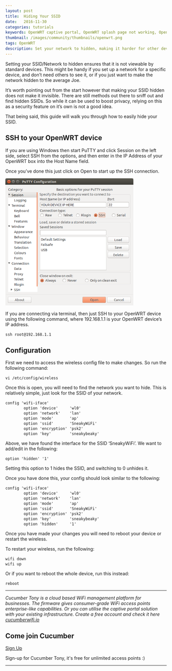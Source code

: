 ```yaml
---
layout: post
title:  Hiding Your SSID
date:   2016-11-30
categories: tutorials
keywords: OpenWRT captive portal, OpenWRT splash page not working, OpenWRT splash page template, OpenWRT splash page free, OpenWRT splash page html, OpenWRT splash page hosting, OpenMesh captive portal, OpenMesh splash page not working, OpenMesh splash page template, OpenMesh splash page free, OpenMesh splash page html, OpenMesh splash page hosting, DD-WRT, OpenWRT Routing
thumbnail: /images/community/thumbnails/openwrt.png
tags: OpenWRT
description: Set your network to hidden, making it harder for other devices to detect it.
---
```


Setting your SSID/Network to hidden ensures that it is not viewable by standard devices. This might be handy if you set up a network for a specific device, and don’t need others to see it, or if you just want to make the network hidden to the average Joe.

It’s worth pointing out from the start however that making your SSID hidden does not make it invisible. There are still methods out there to sniff out and find hidden SSIDs. So while it can be used to boost privacy, relying on this as a security feature on it’s own is not a good idea.

That being said, this guide will walk you through how to easily hide your SSID.

## SSH to your OpenWRT device

If you are using Windows then start PuTTY and click Session on the left side, select SSH from the options, and then enter in the IP Address of your OpenWRT box into the Host Name field.

Once you’ve done this just click on Open to start up the SSH connection.

<div class="mdl-typography--text-center">
  <img src="/images/community/tutorials/openwrt/puttyconfig.png" width="400px">
</div>

If you are connecting via terminal, then just SSH to your OpenWRT device using the following command, where 192.168.1.1 is your OpenWRT device’s IP address.

    ssh root@192.168.1.1

## Configuration

First we need to access the wireless config file to make changes. So run the following command:

    vi /etc/config/wireless

Once this is open, you will need to find the network you want to hide. This is relatively simple, just look for the SSID of your network.

    config 'wifi-iface'
            option 'device'     'wl0'
            option 'network'    'lan'
            option 'mode'       'ap'
            option 'ssid'       'SneakyWiFi'
            option 'encryption' 'psk2'
            option 'key'        'sneakybeaky'

Above, we have found the interface for the SSID ‘SneakyWiFi’. We want to add/edit in the following:

    option 'hidden' '1'

Setting this option to 1 hides the SSID, and switching to 0 unhides it.

Once you have done this, your config should look similar to the following:

    config 'wifi-iface'
            option 'device'     'wl0'
            option 'network'    'lan'
            option 'mode'       'ap'
            option 'ssid'       'SneakyWiFi'
            option 'encryption' 'psk2'
            option 'key'        'sneakybeaky'
            option 'hidden'     '1'

Once you have made your changes you will need to reboot your device or restart the wireless.

To restart your wireless, run the following:

    wifi down
    wifi up

Or if you want to reboot the whole device, run this instead:

    reboot

<hr>

*Cucumber Tony is a cloud based WiFi management platform for businesses. The firmware gives consumer-grade WiFi access points enterprise-like capabilities. Or you can utilise the captive portal solution with your existing infrastructure. Create a free account and check it here <a href="https://cucumberwifi.io">cucumberwifi.io</a>*


<div class="mdl-typography--text-center">

<h2>Come join Cucumber</h2>

<a href="https://my.ctapp.io/#/create" class="button success dst">Sign Up</a><br>

<p>Sign-up for Cucumber Tony, it's free for unlimited access points :)</p>

<hr>

</div>
